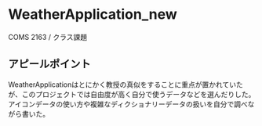 # WeatherApplication_new
COMS 2163 / クラス課題

アピールポイント
--------------
WeatherApplicationはとにかく教授の真似をすることに重点が置かれていたが、このプロジェクトでは自由度が高く自分で使うデータなどを選んだりした。アイコンデータの使い方や複雑なディクショナリーデータの扱いを自分で調べながら書いた。
